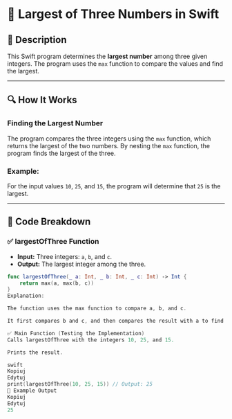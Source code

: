# 📌 Largest of Three Numbers in Swift

## 🚀 Description
This Swift program determines the **largest number** among three given integers. The program uses the `max` function to compare the values and find the largest.

---

## 🔍 How It Works

### **Finding the Largest Number**
The program compares the three integers using the `max` function, which returns the largest of the two numbers. By nesting the `max` function, the program finds the largest of the three.

### **Example:**
For the input values `10`, `25`, and `15`, the program will determine that `25` is the largest.

---

## 📂 Code Breakdown

### ✅ **largestOfThree Function**
- **Input:** Three integers: `a`, `b`, and `c`.
- **Output:** The largest integer among the three.

```swift
func largestOfThree(_ a: Int, _ b: Int, _ c: Int) -> Int {
    return max(a, max(b, c))
}
Explanation:

The function uses the max function to compare a, b, and c.

It first compares b and c, and then compares the result with a to find the largest number.

✅ Main Function (Testing the Implementation)
Calls largestOfThree with the integers 10, 25, and 15.

Prints the result.

swift
Kopiuj
Edytuj
print(largestOfThree(10, 25, 15)) // Output: 25
🎯 Example Output
Kopiuj
Edytuj
25
